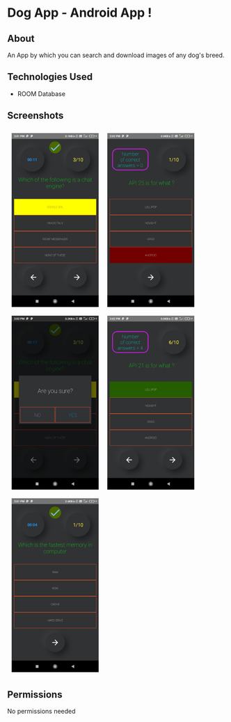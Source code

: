 # Dog App - Android App !

## About

An App by which you can search and download images of any dog's breed.

## Technologies Used

- ROOM Database

## Screenshots

[<img src="/readme/1.jpg" align="left"
width="200"
    hspace="10" vspace="10">]("/readme/1.jpg")
[<img src="/readme/2.jpg" align="center"
width="200"
    hspace="10" vspace="10">]("/readme/2.jpg")
[<img src="/readme/3.jpg" align="center"
width="200"
    hspace="10" vspace="10">]("/readme/3.jpg")
[<img src="/readme/4.jpg" align="left"
width="200"
    hspace="10" vspace="10">]("/readme/4.jpg")
[<img src="/readme/5.jpg" align="center"
width="200"
    hspace="10" vspace="10">]("/readme/5.jpg")
      

## Permissions

No permissions needed
